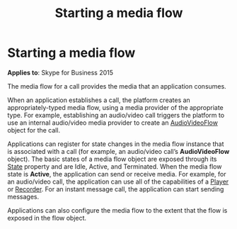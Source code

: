﻿---
title: Starting a media flow
TOCTitle: Starting a media flow
ms:assetid: 8ee8b023-5093-44a5-b22a-cff207d5e5ac
ms:mtpsurl: https://msdn.microsoft.com/en-us/library/Dn466034(v=office.16)
ms:contentKeyID: 65239971
ms.date: 07/27/2015
mtps_version: v=office.16
---

# Starting a media flow


**Applies to**: Skype for Business 2015

The media flow for a call provides the media that an application consumes.

When an application establishes a call, the platform creates an appropriately-typed media flow, using a media provider of the appropriate type. For example, establishing an audio/video call triggers the platform to use an internal audio/video media provider to create an [AudioVideoFlow](https://msdn.microsoft.com/en-us/library/hh383533\(v=office.16\)) object for the call.

Applications can register for state changes in the media flow instance that is associated with a call (for example, an audio/video call’s **AudioVideoFlow** object). The basic states of a media flow object are exposed through its [State](https://msdn.microsoft.com/en-us/library/hh349893\(v=office.16\)) property and are Idle, Active, and Terminated. When the media flow state is **Active**, the application can send or receive media. For example, for an audio/video call, the application can use all of the capabilities of a [Player](https://msdn.microsoft.com/en-us/library/hh383679\(v=office.16\)) or [Recorder](https://msdn.microsoft.com/en-us/library/hh382678\(v=office.16\)). For an instant message call, the application can start sending messages.

Applications can also configure the media flow to the extent that the flow is exposed in the flow object.

